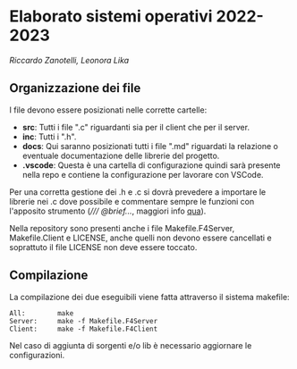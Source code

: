 # Elaborato sistemi operativi 2022-2023
_Riccardo Zanotelli, Leonora Lika_
## Organizzazione dei file
I file devono essere posizionati nelle corrette cartelle:
- **src**: Tutti i file ".c" riguardanti sia per il client che per il server.
- **inc**: Tutti i ".h".
- **docs**: Qui saranno posizionati tutti i file ".md" riguardati la relazione o eventuale documentazione delle librerie del progetto.
- **.vscode**: Questa è una cartella di configurazione quindi sarà presente nella repo e contiene la configurazione per lavorare con VSCode.

Per una corretta gestione dei .h e .c si dovrà prevedere a importare le librerie nei .c dove possibile e commentare sempre le funzioni con l'apposito strumento (*/// @brief...*, maggiori info [qua](https://devblogs.microsoft.com/cppblog/visual-studio-code-c-extension-july-2020-update-doxygen-comments-and-logpoints/)).


Nella repository sono presenti anche i file Makefile.F4Server, Makefile.Client e LICENSE, anche quelli non devono essere cancellati e soprattuto il file LICENSE non deve essere toccato.

## Compilazione
La compilazione dei due eseguibili viene fatta attraverso il sistema makefile:

```
All:		make
Server:		make -f Makefile.F4Server
Client:		make -f Makefile.F4Client
```

Nel caso di aggiunta di sorgenti e/o lib è necessario aggiornare le configurazioni.